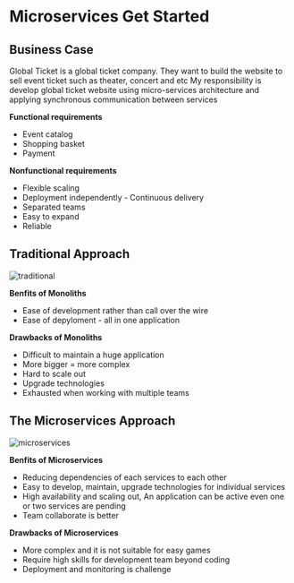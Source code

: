 # Microservices Get Started

## Business Case

Global Ticket is a global ticket company. They want to build the website to sell event ticket such as theater, concert and etc
My responsibility is develop global ticket website using micro-services architecture and applying synchronous communication between services

**Functional requirements**

* Event catalog
* Shopping basket
* Payment

**Nonfunctional requirements**

* Flexible scaling 
* Deployment independently - Continuous delivery
* Separated teams
* Easy to expand
* Reliable

## Traditional Approach

<img src="https://i.ibb.co/f0N2zzV/traditional.png" alt="traditional" border="0"></a><br />

**Benfits of Monoliths**

* Ease of development rather than call over the wire
* Ease of depyloment - all in one application

**Drawbacks of Monoliths**

* Difficult to maintain a huge application
* More bigger = more complex
* Hard to scale out
* Upgrade technologies
* Exhausted when working with multiple teams

## The Microservices Approach

<img src="https://i.ibb.co/SxGg2NY/microservices.png" alt="microservices" border="0">

**Benfits of Microservices**

* Reducing dependencies of each services to each other
* Easy to develop, maintain, upgrade technologies for individual services
* High availability and scaling out, An application can be active even one or two services are pending
* Team collaborate is better

**Drawbacks of Microservices**

* More complex and it is not suitable for easy games
* Require high skills for development team beyond coding
* Deployment and monitoring is challenge
